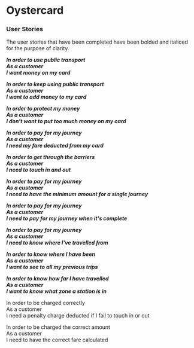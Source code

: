 # Oystercard

### User Stories
The user stories that have been completed have been bolded and italiced for the purpose of clarity.

**_In order to use public transport<br>
As a customer<br>
I want money on my card<br>_**

**_In order to keep using public transport<br>
As a customer<br>
I want to add money to my card<br>_**

**_In order to protect my money<br>
As a customer<br>
I don't want to put too much money on my card<br>_**

**_In order to pay for my journey<br>
As a customer<br>
I need my fare deducted from my card<br>_**

**_In order to get through the barriers<br>
As a customer<br>
I need to touch in and out<br>_**

**_In order to pay for my journey<br>
As a customer<br>
I need to have the minimum amount for a single journey<br>_**

**_In order to pay for my journey<br>
As a customer<br>
I need to pay for my journey when it's complete<br>_**

**_In order to pay for my journey<br>
As a customer<br>
I need to know where I've travelled from<br>_**

**_In order to know where I have been<br>
As a customer<br>
I want to see to all my previous trips<br>_**

**_In order to know how far I have travelled<br>
As a customer<br>
I want to know what zone a station is in<br>_**

In order to be charged correctly<br>
As a customer<br>
I need a penalty charge deducted if I fail to touch in or out<br>

In order to be charged the correct amount<br>
As a customer<br>
I need to have the correct fare calculated<br>
